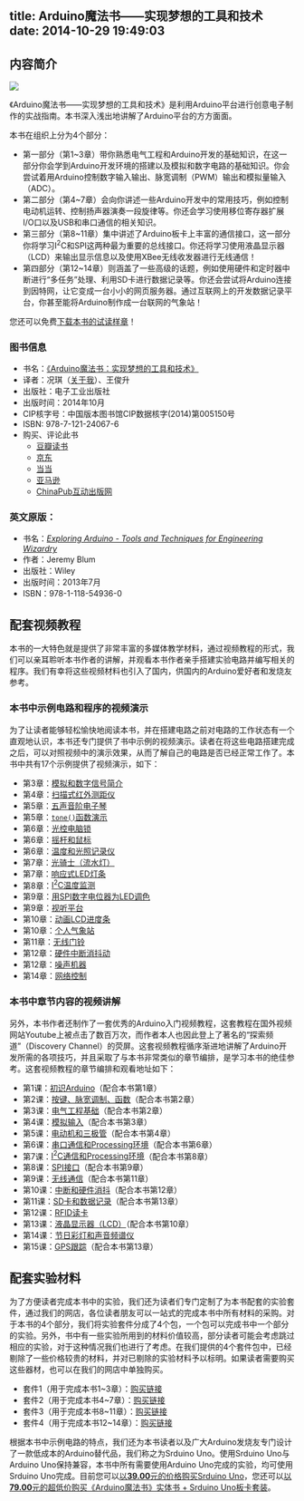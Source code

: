 title: Arduino魔法书——实现梦想的工具和技术
date: 2014-10-29 19:49:03
---

## 内容简介

![][en_cover]

《Arduino魔法书——实现梦想的工具和技术》是利用Arduino平台进行创意电子制作的实战指南。本书深入浅出地讲解了Arduino平台的方方面面。

本书在组织上分为4个部分：

* 第一部分（第1~3章）带你熟悉电气工程和Arduino开发的基础知识，在这一部分你会学到Arduino开发环境的搭建以及模拟和数字电路的基础知识。你会尝试着用Arduino控制数字输入输出、脉宽调制（PWM）输出和模拟量输入（ADC）。
* 第二部分（第4~7章）会向你讲述一些Arduino开发中的常用技巧，例如控制电动机运转、控制扬声器演奏一段旋律等。你还会学习使用移位寄存器扩展I/O口以及USB和串口通信的相关知识。
* 第三部分（第8~11章）集中讲述了Arduino板卡上丰富的通信接口，这一部分你将学习I<sup>2</sup>C和SPI这两种最为重要的总线接口。你还将学习使用液晶显示器（LCD）来输出显示信息以及使用XBee无线收发器进行无线通信！
* 第四部分（第12~14章）则涵盖了一些高级的话题，例如使用硬件和定时器中断进行“多任务”处理、利用SD卡进行数据记录等。你还会尝试将Arduino连接到因特网，让它变成一台小小的网页服务器。通过互联网上的开发数据记录平台，你甚至能将Arduino制作成一台联网的气象站！

您还可以免费[下载本书的试读样章](/arduino/exploring_arduino_preview.pdf)！

### 图书信息

* 书名：[《Arduino魔法书：实现梦想的工具和技术》](http://www.phei.com.cn/module/goods/wssd_content.jsp?bookid=41253)
* 译者：况琪（[关于我](/about/)）、王俊升
* 出版社：电子工业出版社
* 出版时间：2014年10月
* CIP核字号：中国版本图书馆CIP数据核字(2014)第005150号
* ISBN: 978-7-121-24067-6
* 购买、评论此书
	* [豆瓣读书](http://book.douban.com/subject/26108418/)
	* [京东](http://item.jd.com/11560655.html)
	* [当当](http://product.dangdang.com/23582796.html)
	* [亚马逊](http://www.amazon.cn/dp/B00OHZ9OYM)
	* [ChinaPub互动出版网](http://product.china-pub.com/4371011)
	

### 英文原版：

* 书名：[*Exploring Arduino - Tools and Techniques for Engineering Wizardry*](http://www.wiley.com/WileyCDA/WileyTitle/productCd-1118549368.html)
* 作者：Jeremy Blum
* 出版社：Wiley
* 出版时间：2013年7月
* ISBN：978-1-118-54936-0

## 配套视频教程

本书的一大特色就是提供了非常丰富的多媒体教学材料，通过视频教程的形式，我们可以亲耳聆听本书作者的讲解，并观看本书作者亲手搭建实验电路并编写相关的程序。我们有幸将这些视频材料也引入了国内，供国内的Arduino爱好者和发烧友参考。

### 本书中示例电路和程序的视频演示

为了让读者能够轻松愉快地阅读本书，并在搭建电路之前对电路的工作状态有一个直观地认识，本书还专门提供了书中示例的视频演示。读者在将这些电路搭建完成之后，可以对照视频中的演示效果，从而了解自己的电路是否已经正常工作了。本书中共有17个示例提供了视频演示，如下：

* 第3章：[模拟和数字信号简介](http://v.youku.com/v_show/id_XNzM4NDcwMTE2.html)
* 第4章：[扫描式红外测距仪](http://v.youku.com/v_show/id_XNzM3NjAwNzE2.html)
* 第5章：[五声音阶电子琴](http://v.youku.com/v_show/id_XNzM3NjMyNTA0.html)
* 第5章：[`tone()`函数演示](http://v.youku.com/v_show/id_XNzM3NjAwMzUy.html)
* 第6章：[光控电脑锁](http://v.youku.com/v_show/id_XNzM3NjMxNjIw.html)
* 第6章：[摇杆和鼠标](http://v.youku.com/v_show/id_XNzM3NjMxNDA0.html)
* 第6章：[温度和光照记录仪](http://v.youku.com/v_show/id_XNzM3NjMwMzE2.html)
* 第7章：[光骑士（流水灯）](http://v.youku.com/v_show/id_XNzM3NjI3MDU2.html)
* 第7章：[响应式LED灯条](http://v.youku.com/v_show/id_XNzM3NjI3Mjg4.html)
* 第8章：[I<sup>2</sup>C温度监测](http://v.youku.com/v_show/id_XNzM3NjI1MzU2.html)
* 第9章：[用SPI数字电位器为LED调色](http://v.youku.com/v_show/id_XNzM3NjIyODM2.html)
* 第9章：[视听平台](http://v.youku.com/v_show/id_XNzM3NjIzOTAw.html)
* 第10章：[动画LCD进度条](http://v.youku.com/v_show/id_XNzM3NjE4NzQw.html)
* 第10章：[个人气象站](http://v.youku.com/v_show/id_XNzM3NjE4MDUy.html)
* 第11章：[无线门铃](http://v.youku.com/v_show/id_XNzM3NjIwNTI0.html)
* 第12章：[硬件中断消抖动](http://v.youku.com/v_show/id_XNzM3NjExNzQ4.html)
* 第12章：[噪声机器](http://v.youku.com/v_show/id_XNzM3NjEyMTU2.html)
* 第14章：[网络控制](http://v.youku.com/v_show/id_XNzM3NjE0MTg4.html)

### 本书中章节内容的视频讲解

另外，本书作者还制作了一套优秀的Arduino入门视频教程，这套教程在国外视频网站Youtube上被点击了数百万次，而作者本人也因此登上了著名的“探索频道”（Discovery Channel）的荧屏。这套视频教程循序渐进地讲解了Arduino开发所需的各项技巧，并且采取了与本书非常类似的章节编排，是学习本书的绝佳参考。这套视频教程的章节编排和观看地址如下：

* 第1课：[初识Arduino](http://v.youku.com/v_show/id_XNzM4MTY0MzAw.html)（配合本书第1章）
* 第2课：[按键、脉宽调制、函数](http://v.youku.com/v_show/id_XNzM4MTYyMzUy.html)（配合本书第2章）
* 第3课：[电气工程基础](http://v.youku.com/v_show/id_XNzM4MTU3Mzcy.html)（配合本书第2章）
* 第4课：[模拟输入](http://v.youku.com/v_show/id_XNzM4MTUwMzAw.html)（配合本书第3章）
* 第5课：[电动机和三极管](http://v.youku.com/v_show/id_XNzM4MTM2MTg4.html)（配合本书第4章）
* 第6课：[串口通信和Processing环境](http://v.youku.com/v_show/id_XNzM4MTI5MTk2.html)（配合本书第6章）
* 第7课：[I<sup>2</sup>C通信和Processing环境](http://v.youku.com/v_show/id_XNzM4MTI5NTQw.html)（配合本书第8章）
* 第8课：[SPI接口](http://v.youku.com/v_show/id_XNzM4MTE0Mzc2.html)（配合本书第9章）
* 第9课：[无线通信](http://v.youku.com/v_show/id_XNzM4MTEzNDE2.html)（配合本书第11章）
* 第10课：[中断和硬件消抖](http://v.youku.com/v_show/id_XNzM4MDk4Mjk2.html)（配合本书第12章）
* 第11课：[SD卡和数据记录](http://v.youku.com/v_show/id_XNzM4MTExOTc2.html)（配合本书第13章）
* 第12课：[RFID读卡](http://v.youku.com/v_show/id_XNzM4MDkwNDQ0.html)
* 第13课：[液晶显示器（LCD）](http://v.youku.com/v_show/id_XNzM4MDM1MjY4.html)（配合本书第10章）
* 第14课：[节日彩灯和声音频谱仪](http://v.youku.com/v_show/id_XNzM4MDYxNDg0.html)
* 第15课：[GPS跟踪](http://v.youku.com/v_show/id_XNzM4MDY4Njky.html)（配合本书第13章）


## 配套实验材料

为了方便读者完成本书中的实验，我们还为读者们专门定制了为本书配套的实验套件，通过我们的网店，各位读者朋友可以一站式的完成本书中所有材料的采购。对于本书的4个部分，我们将实验套件分成了4个包，一个包可以完成书中一个部分的实验。另外，书中有一些实验所用到的材料价值较高，部分读者可能会考虑跳过相应的实验，对于这种情况我们也进行了考虑。在我们提供的4个套件包中，已经剔除了一些价格较贵的材料，并对已剔除的实验材料予以标明。如果读者需要购买这些器材，也可以在我们的网店中单独购买。

* 套件1（用于完成本书1~3章）：[购买链接](#)
* 套件2（用于完成本书4~7章）：[购买链接](#)
* 套件3（用于完成本书8~11章）：[购买链接](#)
* 套件4（用于完成本书12~14章）：[购买链接](#)

根据本书中示例电路的特点，我们还为本书读者以及广大Arduino发烧友专门设计了一款低成本的Arduino替代品，我们称之为Srduino Uno。使用Srduino Uno与Arduino Uno保持兼容，本书中所有需要使用Arduino Uno完成的实验，均可使用Srduino Uno完成。目前您可以[以**39.00**元的价格购买Srduino Uno](#)，您还可以[以**79.00**元的超低价购买《Arduino魔法书》实体书 + Srduino Uno板卡套装](#)。


[en_cover]: /images/ea-cover.png
